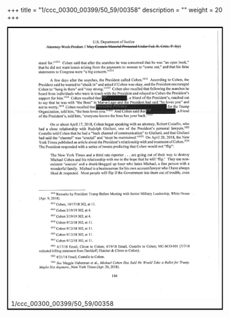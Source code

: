 +++
title = "1/ccc_00300_00399/50_59/00358"
description = ""
weight = 20
+++

<table style="border:2px solid black;max-width:800px;max-height:800px;" 
><tr><td>
<img class="center-fit-jpg"
src="/jpg_/jpg_mueller_report_searchable_358.jpg">
1/ccc_00300_00399/50_59/00358
</img></td></tr></table>
